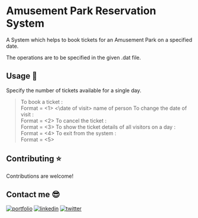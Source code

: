 # Amusement Park Reservation System

A System which helps to book tickets for an Amusement Park on a
specified date.

The operations are to be specified in the given .dat file.

## Usage 🚀
Specify the number of tickets available for a single day.
>To book a ticket : \
>Format = <1> <\date of visit\> name of person
To change the date of visit : \
Format = <2> <old date> <new date> <name of person>
>To cancel the ticket : \
>Format = <3> <date of visit> <name of person>
To show the ticket details of all visitors on a day : \
Format = <4> <date of that day>
>To exit from the system : \
>Format = <5>

## Contributing ⭐

Contributions are welcome!

##  Contact me 😎
[![portfolio](https://img.shields.io/badge/my_portfolio-000?style=for-the-badge&logo=ko-fi&logoColor=white)](https://surya-vamshi4005.github.io/My-Portfolio/)
[![linkedin](https://img.shields.io/badge/linkedin-0A66C2?style=for-the-badge&logo=linkedin&logoColor=white)](https://www.linkedin.com/in/vamshi-vobbilisetti-b6a588214/)
[![twitter](https://img.shields.io/badge/twitter-1DA1F2?style=for-the-badge&logo=twitter&logoColor=white)](https://twitter.com/suryavamshi4005)
